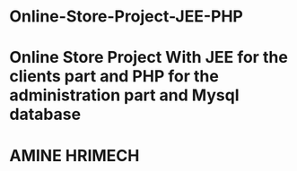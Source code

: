 # Online-Store-Project-JEE-PHP
# Online Store Project With JEE for the clients part and PHP for the administration part and Mysql database
# AMINE HRIMECH


